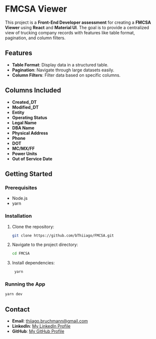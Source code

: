 # FMCSA Viewer

This project is a **Front-End Developer assessment** for creating a **FMCSA Viewer** using **React** and **Material UI**. The goal is to provide a centralized view of trucking company records with features like table format, pagination, and column filters.

## Features

- **Table Format**: Display data in a structured table.
- **Pagination**: Navigate through large datasets easily.
- **Column Filters**: Filter data based on specific columns.

## Columns Included

- **Created_DT**
- **Modified_DT**
- **Entity**
- **Operating Status**
- **Legal Name**
- **DBA Name**
- **Physical Address**
- **Phone**
- **DOT**
- **MC/MX/FF**
- **Power Units**
- **Out of Service Date**

## Getting Started

### Prerequisites

- Node.js
- yarn

### Installation

1. Clone the repository:
   ```bash
   git clone https://github.com/bThiiago/FMCSA.git
   ```
2. Navigate to the project directory:
   ```bash
   cd FMCSA
   ```
3. Install dependencies:
   ```bash
    yarn
   ```

### Running the App

```bash
yarn dev
```

## Contact

- **Email**: [thiiago.bruchmann@gmail.com](mailto:thiiago.bruchmann@gmail.com)
- **LinkedIn**: [My LinkedIn Profile](https://www.linkedin.com/in/thiiagobruchmann)
- **GitHub**: [My GitHub Profile](https://github.com/bThiiago)
